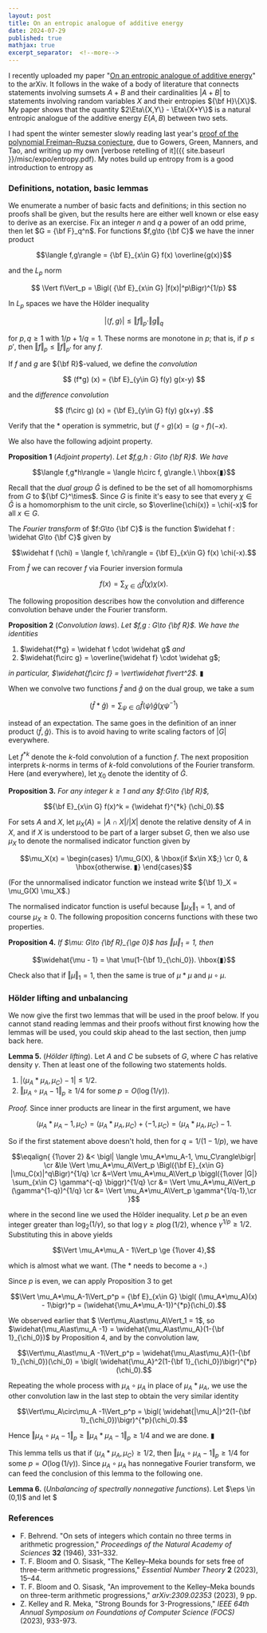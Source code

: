 ```yaml
---
layout: post
title: On an entropic analogue of additive energy
date: 2024-07-29
published: true
mathjax: true
excerpt_separator:  <!--more-->
---
```


I recently uploaded my paper
"[On an entropic analogue of additive energy](https://youtu.be/HKybDdGHZHE?si=reVhknT9MViHux8G)" to the arXiv.
It follows in the wake of a body of literature that connects statements involving sumsets $A+B$ and
their cardinalities $|A+B|$ to statements involving random variables $X$ and their entropies ${\bf H}\{X\}$.
My paper shows that the quantity $2\Eta\{X,Y\} - \Eta\{X+Y\}$ is a natural entropic analogue of the additive
energy $E(A,B)$ between two sets.
<!--more-->


I had spent the winter
semester slowly reading last year's
[proof of the polynomial Freiman&ndash;Ruzsa conjecture](https://arxiv.org/pdf/2311.05762), due
to Gowers, Green, Manners, and Tao, and writing up my own
[verbose retelling of it]({{ site.baseurl }}/misc/expo/entropy.pdf). My notes build up entropy from 
is a good introduction to entropy as 

### Definitions, notation, basic lemmas

We enumerate a number of basic facts and definitions; in this section no proofs shall be given, but the
results here are either well known or else easy to derive as an exercise.
Fix an integer $n$ and $q$ a power of an odd prime, then let $G = {\bf F}_q^n$.
For functions $f,g\to {\bf C}$ we have
the inner product

$$\langle f,g\rangle = {\bf E}_{x\in G} f(x) \overline{g(x)}$$

and the $L_p$ norm

$$ \Vert f\Vert_p = \Bigl( {\bf E}_{x\in G} |f(x)|^p\Bigr)^{1/p} $$

In $L_p$ spaces we have the Hölder inequality

$$ | \langle f,g\rangle | \le \Vert f\Vert_p \cdot \Vert g\Vert_q $$

for $p,q \ge 1$ with $1/p + 1/q = 1$. These norms are monotone in $p$; that is, if $p\le p'$, then
$\Vert f\Vert_p \le \Vert f\Vert_{p'}$ for any $f$.

If $f$ and $g$ are ${\bf R}$-valued, we define the _convolution_

$$ (f*g) (x) = {\bf E}_{y\in G} f(y) g(x-y) $$

and the _difference convolution_

$$ (f\circ g) (x) = {\bf E}_{y\in G} f(y) g(x+y) .$$

Verify that the $*$ operation is symmetric, but $(f\circ g)(x) = (g\circ f) (-x)$.

We also have the following adjoint property.

__Proposition 1__ (_Adjoint property_). _Let $f,g,h : G\to {\bf R}$. We have_

$$\langle f,g*h\rangle = \langle h\circ f, g\rangle.\ \hbox{▮}$$

Recall that the _dual group_ $\widehat G$ is defined to be the set of all homomorphisms from $G$ to
${\bf C}^\times$. Since $G$ is finite it's easy to see that every $\chi\in \widehat G$ is a homomorphism
to the unit circle, so $\overline{\chi(x)} = \chi(-x)$ for all $x\in G$.

The _Fourier transform_ of $f:G\to {\bf C}$ is the function $\widehat f : \widehat G\to {\bf C}$ given by

$$\widehat f (\chi) = \langle f, \chi\rangle = {\bf E}_{x\in G} f(x) \chi(-x).$$

From $\widehat f$ we can recover $f$ via Fourier inversion formula

$$f(x) = \sum_{\chi\in \widehat G} \widehat f(\chi)\chi(x).$$

The following proposition describes how the convolution and difference convolution behave under
the Fourier transform.

__Proposition 2__ (_Convolution laws_). _Let $f,g : G\to {\bf R}$. We have the identities_

1. $\widehat{f*g} = \widehat f \cdot \widehat g$ _and_
2.  $\widehat{f\circ g} = \overline{\widehat f} \cdot \widehat g$;

_in particular, $\widehat{f\circ f} = \vert\widehat f\vert^2$._ ▮

When we convolve two functions $\widehat f$ and $\widehat g$ on the dual group, we take a sum

$$(\widehat f * \widehat g) = \sum_{\psi\in G} \widehat f(\psi) \widehat g(\chi \psi^{-1})$$

instead of an expectation.
The same goes in the definition of an inner product $\langle \widehat f, \widehat g\rangle$.
This is to avoid having to write scaling factors of $|G|$ everywhere.

Let $f^{*k}$ denote the $k$-fold convolution of a function $f$. The next proposition interprets $k$-norms
in terms of $k$-fold convolutions of the Fourier transform. Here (and everywhere), let $\chi_0$ denote
the identity of $\widehat G$.

__Proposition 3.__ _For any integer $k\ge 1$ and any $f:G\to {\bf R}$,_

$${\bf E}_{x\in G} f(x)^k = {\widehat f}^{*k} (\chi_0).$$

For sets $A$ and $X$, let $\mu_X(A) = |A\cap X|/|X|$ denote the relative density of $A$ in $X$, and if
$X$ is understood to be part of a larger subset $G$, then we also use $\mu_X$ to denote
the normalised indicator function given by

$$\mu_X(x) =
\begin{cases}
1/\mu_G(X), & \hbox{if $x\in X$;} \cr
0, & \hbox{otherwise. ▮}
\end{cases}$$

(For the unnormalised indicator function we instead write ${\bf 1}_X = \mu_G(X) \mu_X$.)

The normalised indicator function is useful because
$\Vert \mu_X\Vert_1 = 1$, and of course
$\mu_X \ge 0$. The following proposition
concerns functions with these two properties.

__Proposition 4.__ *If
$\mu: G\to {\bf R}_{\ge 0}$
has $\Vert \mu\Vert_1 = 1$, then*

$$\widehat{\mu - 1} = \hat \mu(1-{\bf 1}_{\chi_0}). \hbox{▮}$$

Check also that if $\Vert \mu\Vert_1 = 1$, then the same is true of $\mu*\mu$ and $\mu\circ \mu$.

### Hölder lifting and unbalancing

We now give the first two lemmas that will be used in the proof below. If you cannot stand reading
lemmas and their proofs without first knowing how the lemmas will be used, you could skip ahead
to the last section, then jump back here.

__Lemma 5.__ (_Hölder lifting_). Let $A$ and $C$ be subsets of $G$, where $C$ has relative density $\gamma$.
Then at least one of the following two statements holds.

1. $\bigl\vert \langle \mu_A * \mu_A, \mu_C\rangle - 1\bigr\vert \le 1/2$.
2. $\Vert \mu_A\circ \mu_A - 1\Vert_p \ge 1/4$ for some $p = O(\log (1/\gamma))$.

_Proof._ Since inner products are linear in the first argument, we have

$$\langle \mu_A*\mu_A - 1, \mu_C\rangle = \langle \mu_A * \mu_A, \mu_C\rangle + \langle -1,\mu_C\rangle
= \langle \mu_A * \mu_A,\mu_C\rangle - 1.$$

So if the first statement above doesn't hold, then for $q = 1/(1-1/p)$, we have

$$\eqalign{
{1\over 2} &< \bigl| \langle \mu_A*\mu_A-1, \mu_C\rangle\bigr| \cr
&\le \Vert \mu_A*\mu_A\Vert_p \Bigl({\bf E}_{x\in G} |\mu_C(x)|^q\Bigr)^{1/q} \cr
&=\Vert \mu_A*\mu_A\Vert_p \biggl({1\over |G|} \sum_{x\in C} \gamma^{-q} \biggr)^{1/q} \cr
&= \Vert \mu_A*\mu_A\Vert_p (\gamma^{1-q})^{1/q} \cr
&= \Vert \mu_A*\mu_A\Vert_p \gamma^{1/q-1},\cr
}$$

where in the second line we used the Hölder inequality. Let $p$ be an even integer
greater than $\log_2(1/\gamma)$, so that $\log \gamma \ge p\log (1/2)$, whence
$\gamma^{1/p} \ge 1/2$. Substituting this in above yields

$$\Vert \mu_A*\mu_A - 1\Vert_p \ge {1\over 4},$$

which is almost what we want. (The $*$ needs to become a $\circ$.)

Since $p$ is even, we can apply Proposition 3 to get

$$\Vert \mu_A*\mu_A-1\Vert_p^p
= {\bf E}_{x\in G} \bigl( (\mu_A*\mu_A)(x) - 1\bigr)^p
= (\widehat{\mu_A*\mu_A-1})^{*p}(\chi_0).$$

We observed earlier that
$ \Vert\mu_A\ast\mu_A\Vert_1 = 1$, so
$\widehat{\mu_A\ast\mu_A -1} = \widehat{\mu_A\ast\mu_A}(1-{\bf 1}_{\chi_0})$ by Proposition
4, and by the convolution law,

$$\Vert\mu_A\ast\mu_A -1\Vert_p^p = \widehat{\mu_A\ast\mu_A}(1-{\bf 1}_{\chi_0})(\chi_0)
= \bigl( \widehat{\mu_A}^2(1-{\bf 1}_{\chi_0})\bigr)^{*p}(\chi_0).$$

Repeating the whole process with $\mu_A\circ\mu_A$ in place of $\mu_A*\mu_A$, we use the other
convolution law in the last step to obtain the very similar identity

$$\Vert\mu_A\circ\mu_A -1\Vert_p^p
= \bigl( \widehat{|\mu_A|}^2(1-{\bf 1}_{\chi_0})\bigr)^{*p}(\chi_0).$$

Hence $\Vert\mu_A\circ\mu_A -1\Vert_p \ge \Vert\mu_A\ast\mu_A -1\Vert_p \ge 1/4$
and we are done. ▮

This lemma tells us that if $\langle \mu_A*\mu_A, \mu_C\rangle \ge 1/2$, then
$\Vert \mu_A\circ\mu_A- 1\Vert_p \ge 1/4$ for some $p = O(\log (1/\gamma))$.
Since $\mu_A\circ\mu_A$ has nonnegative Fourier transform, we can feed the conclusion of this lemma
to the following one.

__Lemma 6.__ (_Unbalancing of spectrally nonnegative functions_). Let $\eps \in (0,1)$ and
let $

### References

+ F. Behrend. "On sets of integers which contain no three terms in arithmetic progression," _Proceedings
of the Natural Academy of Sciences_ __32__ (1946), 331–332.
+ T. F. Bloom and O. Sisask, "The Kelley–Meka bounds for sets free of three-term arithmetic progressions,"
_Essential Number Theory_ __2__ (2023), 15–44.
+ T. F. Bloom and O. Sisask, "An improvement to the Kelley–Meka bounds on three-term arithmetic progressions,"
_arXiv:2309.02353_ (2023), 9 pp.
+ Z. Kelley and R. Meka, "Strong Bounds for 3-Progressions," _IEEE 64th
  Annual Symposium on Foundations of Computer Science (FOCS)_ (2023), 933-973.

